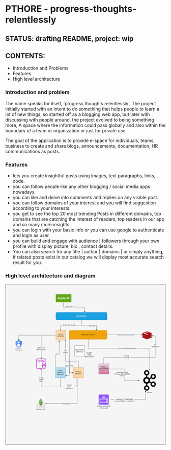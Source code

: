 # PTHORE - progress-thoughts-relentlessly
## STATUS: drafting README, project: wip
## CONTENTS: 
- Introduction and Problems
- Features
- High level architecture

### Introduction and problem
The name speaks for itself, 'progress thoughts relentlessly', The project initially started with an intent to do something that helps people to learn a lot of new things, so started off as a blogging web app, but later with discussing with people around, the project evolved to being something more, A space where the information could pass globally and also within the boundary of a team or organization or just for private use.

The goal of the application is to provide e-space for individuals, teams, business to create and share blogs, announcements, documentation, HR communications as posts.
### Features
- lets you create insightful posts using images, text paragraphs, links, code.
- you can follow people like any other blogging / social media apps nowadays.
- you can like and delve into comments and replies on any visible post.
- you can follow domains of your interest and you will find suggestion according to your interests.
- you get to see the top 20 most trending Posts in different domains, top domains that are catching the interest of readers, top readers in our app and so many more insights. 
- you can login with your basic info or you can use google to authenticate and login as user.
- you can build and engage with audience | followers through your own profile with display picture, bio , contact details.
- You can also search for any title | author | domains | or simply anything, if related posts exist in our catalog we will display most accurate search result for you.
  
### High level architecture and diagram
![high level architecture](https://github.com/ProgressThoughtsRelentlessly/.github/blob/main/profile/assets/pthore-high-level-architecture.png)
